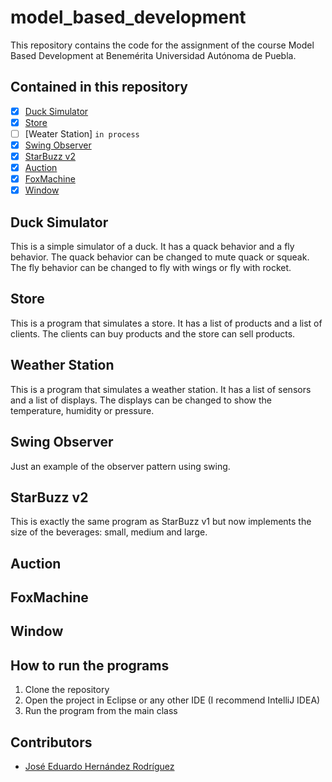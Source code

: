 # model_based_development

This repository contains the code for the assignment of the course Model Based Development at Benemérita Universidad Autónoma de Puebla.

## Contained in this repository

- [x] [Duck Simulator](https://github.com/eduherrodp/model_based_development/tree/main/src/modelbaseddevelopment/ducksimulator)
- [x] [Store](https://github.com/eduherrodp/model_based_development/tree/main/src/modelbaseddevelopment/store)
- [ ] [Weater Station] `in process`
- [x] [Swing Observer](https://github.com/eduherrodp/model_based_development/tree/main/src/modelbaseddevelopment/swingobserver)
- [x] [StarBuzz v2](https://github.com/eduherrodp/model_based_development/tree/main/src/modelbaseddevelopment/starbuzz)
- [x] [Auction](https://github.com/eduherrodp/model_based_development/tree/main/src/modelbaseddevelopment/auction?classId=940ec678-e727-47d1-a63e-1c6a479ccaa5&assignmentId=486e6469-b31e-4f6a-bc28-d0b965744e98&submissionId=843d6a90-1780-68c0-7d7a-781d2132bb21)
- [X] [FoxMachine](https://github.com/eduherrodp/model_based_development/tree/main/src/modelbaseddevelopment/foxmachine?classId=940ec678-e727-47d1-a63e-1c6a479ccaa5&assignmentId=486e6469-b31e-4f6a-bc28-d0b965744e98&submissionId=843d6a90-1780-68c0-7d7a-781d2132bb21)
- [X] [Window](https://github.com/eduherrodp/model_based_development/tree/main/src/modelbaseddevelopment/window)

## Duck Simulator  

This is a simple simulator of a duck. It has a quack behavior and a fly behavior. The quack behavior can be changed to mute quack or squeak. The fly behavior can be changed to fly with wings or fly with rocket.

## Store 

This is a program that simulates a store. It has a list of products and a list of clients. The clients can buy products and the store can sell products.

## Weather Station

This is a program that simulates a weather station. It has a list of sensors and a list of displays. The displays can be changed to show the temperature, humidity or pressure.

## Swing Observer

Just an example of the observer pattern using swing.

## StarBuzz v2

This is exactly the same program as StarBuzz v1 but now implements the size of the beverages: small, medium and large.

## Auction

## FoxMachine

## Window

## How to run the programs

1. Clone the repository
2. Open the project in Eclipse or any other IDE (I recommend IntelliJ IDEA)
3. Run the program from the main class

## Contributors

-  [José Eduardo Hernández Rodríguez](https://www.github.com/eduherrodp)
